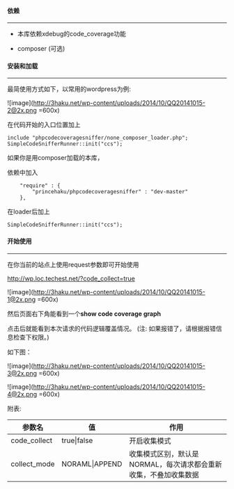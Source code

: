 
#### 依赖

----------

* 本库依赖xdebug的code_coverage功能

* composer (可选)


#### 安装和加载

----------

最简使用方式如下，以常用的wordpress为例:

![image](http://3haku.net/wp-content/uploads/2014/10/QQ20141015-2@2x.png =600x)

在代码开始的入口位置加上

```
include "phpcodecoveragesniffer/none_composer_loader.php";
SimpleCodeSnifferRunner::init("ccs");

```

如果你是用composer加载的本库，

依赖中加入

```
    "require" : {
        "princehaku/phpcodecoveragesniffer" : "dev-master"
    },
```

在loader后加上

```
SimpleCodeSnifferRunner::init("ccs");
```

#### 开始使用

----------

在你当前的站点上使用request参数即可开始使用


http://wp.loc.techest.net/?code_collect=true

![image](http://3haku.net/wp-content/uploads/2014/10/QQ20141015-1@2x.png =600x)

然后页面右下角能看到一个**show code coverage graph**

点击后就能看到本次请求的代码逻辑覆盖情况。 (注: 如果报错了，请根据报错信息检查下权限。)

如下图：

![image](http://3haku.net/wp-content/uploads/2014/10/QQ20141015-3@2x.png =600x)

![image](http://3haku.net/wp-content/uploads/2014/10/QQ20141015-4@2x.png =600x)


附表:

参数名|值|作用
---|---|---
code_collect| true\|false | 开启收集模式
collect_mode| NORAML\|APPEND | 收集模式区别，默认是NORMAL，每次请求都会重新收集，不叠加收集数据
